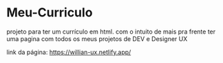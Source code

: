 # Meu-Curriculo
projeto para ter um currículo em html. com o intuito de mais pra frente ter uma pagina com todos os meus projetos de DEV e Designer UX

link da página: https://willian-ux.netlify.app/
